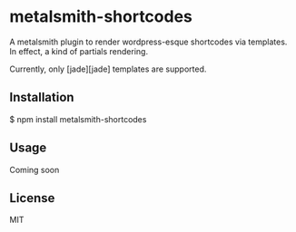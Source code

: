 
# metalsmith-shortcodes

  A metalsmith plugin to render wordpress-esque shortcodes via templates.
  In effect, a kind of partials rendering.

  Currently, only [jade][jade] templates are supported.

## Installation

  $ npm install metalsmith-shortcodes

## Usage

  Coming soon

## License

  MIT
